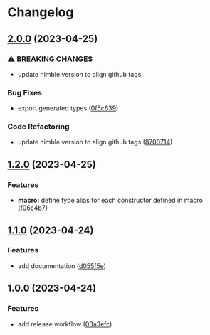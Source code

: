 # Changelog

## [2.0.0](https://github.com/pysan3/nim_pandoc/compare/v1.2.0...v2.0.0) (2023-04-25)


### ⚠ BREAKING CHANGES

* update nimble version to align github tags

### Bug Fixes

* export generated types ([0f5c639](https://github.com/pysan3/nim_pandoc/commit/0f5c639a58563f4f16fd36e389900b20f9c593f7))


### Code Refactoring

* update nimble version to align github tags ([8700714](https://github.com/pysan3/nim_pandoc/commit/8700714250f579699118f7b936ca51a115786995))

## [1.2.0](https://github.com/pysan3/nim_pandoc/compare/v1.1.0...v1.2.0) (2023-04-25)


### Features

* **macro:** define type alias for each constructor defined in macro ([f06c4b7](https://github.com/pysan3/nim_pandoc/commit/f06c4b751f4b1a474c0985732bacb5b4d5a62d02))

## [1.1.0](https://github.com/pysan3/nim_pandoc/compare/v1.0.0...v1.1.0) (2023-04-24)


### Features

* add documentation ([d055f5e](https://github.com/pysan3/nim_pandoc/commit/d055f5e740b91d3f8368a6facea12c4f61d7703a))

## 1.0.0 (2023-04-24)


### Features

* add release workflow ([03a3efc](https://github.com/pysan3/nim_pandoc/commit/03a3efccf55873c74497e43c068a3b7a4c77a9b9))
